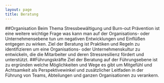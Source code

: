 ```yaml
---
layout: page
title: Beratung
---
```


##Organisation
Beim Thema Stressbewältigung und Burn-out Prävention ist eine  weitere wichtige Frage was kann man auf der Organisations- oder Unternehmensebene tun um negativen Entwicklungen und Einflüßen entgegen zu wirken. Ziel der Beratung ist Praktiken und Regeln zu identifizieren um eine Organisations- oder Unternehmenskultur zu entwickeln, die die Mitarbeiter und deren Stressresilienz fördert und unterstützt.
##Führungskräfte
Ziel der Beratung auf der Führungsebene ist  zu ergründen welche Möglichkeiten und Wege es gibt um Mitgefühl und Achtsamkeit als Perspektivewinkel und zusätzlicher Leitfaden in der Führung von Teams, Abteilungen und ganzen Organisationen zu verankern.
